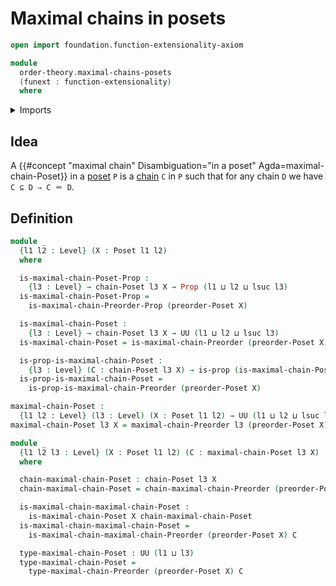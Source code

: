 # Maximal chains in posets

```agda
open import foundation.function-extensionality-axiom

module
  order-theory.maximal-chains-posets
  (funext : function-extensionality)
  where
```

<details><summary>Imports</summary>

```agda
open import foundation.propositions funext
open import foundation.universe-levels

open import order-theory.chains-posets funext
open import order-theory.maximal-chains-preorders funext
open import order-theory.posets funext
```

</details>

## Idea

A
{{#concept "maximal chain" Disambiguation="in a poset" Agda=maximal-chain-Poset}}
in a [poset](order-theory.posets.md) `P` is a
[chain](order-theory.chains-posets.md) `C` in `P` such that for any chain `D` we
have `C ⊆ D ⇒ C ＝ D`.

## Definition

```agda
module _
  {l1 l2 : Level} (X : Poset l1 l2)
  where

  is-maximal-chain-Poset-Prop :
    {l3 : Level} → chain-Poset l3 X → Prop (l1 ⊔ l2 ⊔ lsuc l3)
  is-maximal-chain-Poset-Prop =
    is-maximal-chain-Preorder-Prop (preorder-Poset X)

  is-maximal-chain-Poset :
    {l3 : Level} → chain-Poset l3 X → UU (l1 ⊔ l2 ⊔ lsuc l3)
  is-maximal-chain-Poset = is-maximal-chain-Preorder (preorder-Poset X)

  is-prop-is-maximal-chain-Poset :
    {l3 : Level} (C : chain-Poset l3 X) → is-prop (is-maximal-chain-Poset C)
  is-prop-is-maximal-chain-Poset =
    is-prop-is-maximal-chain-Preorder (preorder-Poset X)

maximal-chain-Poset :
  {l1 l2 : Level} (l3 : Level) (X : Poset l1 l2) → UU (l1 ⊔ l2 ⊔ lsuc l3)
maximal-chain-Poset l3 X = maximal-chain-Preorder l3 (preorder-Poset X)

module _
  {l1 l2 l3 : Level} (X : Poset l1 l2) (C : maximal-chain-Poset l3 X)
  where

  chain-maximal-chain-Poset : chain-Poset l3 X
  chain-maximal-chain-Poset = chain-maximal-chain-Preorder (preorder-Poset X) C

  is-maximal-chain-maximal-chain-Poset :
    is-maximal-chain-Poset X chain-maximal-chain-Poset
  is-maximal-chain-maximal-chain-Poset =
    is-maximal-chain-maximal-chain-Preorder (preorder-Poset X) C

  type-maximal-chain-Poset : UU (l1 ⊔ l3)
  type-maximal-chain-Poset =
    type-maximal-chain-Preorder (preorder-Poset X) C
```

